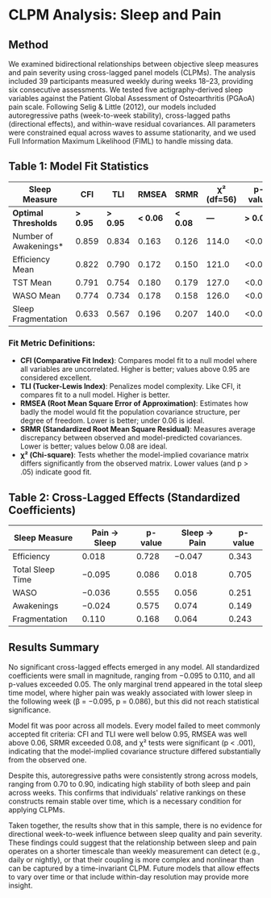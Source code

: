 # CLPM Analysis: Sleep and Pain

## Method

We examined bidirectional relationships between objective sleep measures and pain severity using cross-lagged panel models (CLPMs). The analysis included 39 participants measured weekly during weeks 18–23, providing six consecutive assessments. We tested five actigraphy-derived sleep variables against the Patient Global Assessment of Osteoarthritis (PGAoA) pain scale. Following Selig & Little (2012), our models included autoregressive paths (week-to-week stability), cross-lagged paths (directional effects), and within-wave residual covariances. All parameters were constrained equal across waves to assume stationarity, and we used Full Information Maximum Likelihood (FIML) to handle missing data.

## Table 1: Model Fit Statistics

| Sleep Measure | CFI | TLI | RMSEA | SRMR | χ² (df=56) | p-value |
|---------------|-----|-----|--------|------|------------|---------|
| **Optimal Thresholds** | **> 0.95** | **> 0.95** | **< 0.06** | **< 0.08** | **—** | **> 0.05** |
| Number of Awakenings* | 0.859 | 0.834 | 0.163 | 0.126 | 114.0 | <0.001 |
| Efficiency Mean | 0.822 | 0.790 | 0.172 | 0.150 | 121.0 | <0.001 |
| TST Mean | 0.791 | 0.754 | 0.180 | 0.179 | 127.0 | <0.001 |
| WASO Mean | 0.774 | 0.734 | 0.178 | 0.158 | 126.0 | <0.001 |
| Sleep Fragmentation | 0.633 | 0.567 | 0.196 | 0.207 | 140.0 | <0.001 |

### Fit Metric Definitions:

- **CFI (Comparative Fit Index)**: Compares model fit to a null model where all variables are uncorrelated. Higher is better; values above 0.95 are considered excellent.
- **TLI (Tucker-Lewis Index)**: Penalizes model complexity. Like CFI, it compares fit to a null model. Higher is better.
- **RMSEA (Root Mean Square Error of Approximation)**: Estimates how badly the model would fit the population covariance structure, per degree of freedom. Lower is better; under 0.06 is ideal.
- **SRMR (Standardized Root Mean Square Residual)**: Measures average discrepancy between observed and model-predicted covariances. Lower is better; values below 0.08 are ideal.
- **χ² (Chi-square)**: Tests whether the model-implied covariance matrix differs significantly from the observed matrix. Lower values (and p > .05) indicate good fit.

## Table 2: Cross-Lagged Effects (Standardized Coefficients)

| Sleep Measure | Pain → Sleep | p-value | Sleep → Pain | p-value |
|---------------|--------------|---------|--------------|---------|
| Efficiency | 0.018 | 0.728 | −0.047 | 0.343 |
| Total Sleep Time | −0.095 | 0.086 | 0.018 | 0.705 |
| WASO | −0.036 | 0.555 | 0.056 | 0.251 |
| Awakenings | −0.024 | 0.575 | 0.074 | 0.149 |
| Fragmentation | 0.110 | 0.168 | 0.064 | 0.243 |

## Results Summary

No significant cross-lagged effects emerged in any model. All standardized coefficients were small in magnitude, ranging from −0.095 to 0.110, and all p-values exceeded 0.05. The only marginal trend appeared in the total sleep time model, where higher pain was weakly associated with lower sleep in the following week (β = −0.095, p = 0.086), but this did not reach statistical significance.

Model fit was poor across all models. Every model failed to meet commonly accepted fit criteria: CFI and TLI were well below 0.95, RMSEA was well above 0.06, SRMR exceeded 0.08, and χ² tests were significant (p < .001), indicating that the model-implied covariance structure differed substantially from the observed one.

Despite this, autoregressive paths were consistently strong across models, ranging from 0.70 to 0.90, indicating high stability of both sleep and pain across weeks. This confirms that individuals' relative rankings on these constructs remain stable over time, which is a necessary condition for applying CLPMs.

Taken together, the results show that in this sample, there is no evidence for directional week-to-week influence between sleep quality and pain severity. These findings could suggest that the relationship between sleep and pain operates on a shorter timescale than weekly measurement can detect (e.g., daily or nightly), or that their coupling is more complex and nonlinear than can be captured by a time-invariant CLPM. Future models that allow effects to vary over time or that include within-day resolution may provide more insight.

